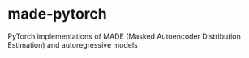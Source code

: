 # made-pytorch
PyTorch implementations of MADE (Masked Autoencoder Distribution Estimation) and autoregressive models
